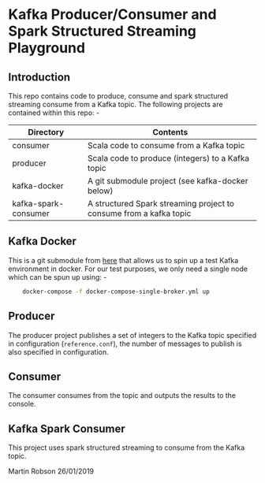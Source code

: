 # Kafka Producer/Consumer and Spark Structured Streaming Playground

## Introduction
This repo contains code to produce, consume and spark structured streaming consume from a Kafka topic. The following projects
are contained within this repo: -

| Directory            | Contents                                                           |
| ---------            | --------                                                           |
| consumer             | Scala code to consume from a Kafka topic                           |
| producer             | Scala code to produce (integers) to a Kafka topic                  |
| kafka-docker         | A git submodule project (see kafka-docker below)                   |
| kafka-spark-consumer | A structured Spark streaming project to consume from a kafka topic |


## Kafka Docker
This is a git submodule from [here](https://github.com/wurstmeister/kafka-docker) that allows us to spin up a 
test Kafka environment in docker.
For our test purposes, we only need a single node which can be spun up using: -

```bash
    docker-compose -f docker-compose-single-broker.yml up
``` 

## Producer
The producer project publishes a set of integers to the Kafka topic specified in configuration (`reference.conf`), the number of
messages to publish is also specified in configuration. 

## Consumer
The consumer consumes from the topic and outputs the results to the console.

## Kafka Spark Consumer
This project uses spark structured streaming to consume from the Kafka topic.


Martin Robson 26/01/2019
